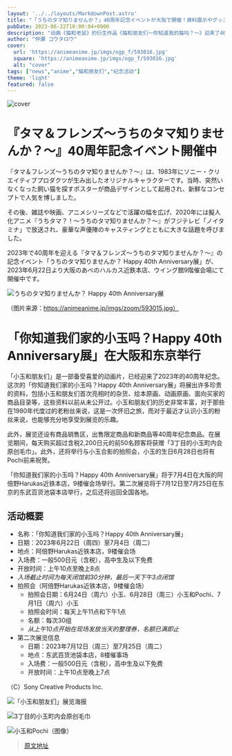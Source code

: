 ```yaml
---
layout: '../../layouts/MarkdownPost.astro'
title: "「うちのタマ知りませんか？」40周年記念イベントが大阪で開催！資料展示やグッズ販売、タマとの撮影会も"
pubDate: 2023-06-22T10:00:04+0900
description: "动画《猫和老鼠》的衍生作品《猫和朋友们～你知道我的猫吗？～》迎来了40周年纪念活动。名为「猫和朋友们～你知道我的猫吗？～Happy 40th Anniversary展」的活动将于2023年6月22日在大阪的阿倍野Harukas近铁本店、Wing馆9楼催会场举行。届时将展出相关资料、出售周边商品，并且还有与猫咪拍照的活动。"
author: "仲瀬 コウタロウ"
cover:
  url: 'https://animeanime.jp/imgs/ogp_f/593016.jpg'
  square: 'https://animeanime.jp/imgs/ogp_f/593016.jpg'
  alt: "cover"
tags: ["news","anime","猫和朋友们","纪念活动"]
theme: 'light'
featured: false
---
```


![cover](https://animeanime.jp/imgs/ogp_f/593016.jpg)

# 『タマ＆フレンズ～うちのタマ知りませんか？～』40周年記念イベント開催中

『タマ＆フレンズ～うちのタマ知りませんか？～』は、1983年にソニー・クリエイティブプロダクツが生み出したオリジナルキャラクターです。当時、突然いなくなった飼い猫を探すポスターが商品デザインとして起用され、新鮮なコンセプトで人気を博しました。

その後、雑誌や映画、アニメシリーズなどで活躍の幅を広げ、2020年には擬人化アニメ『うちタマ？！～うちのタマ知りませんか？～』がフジテレビ「ノイタミナ」で放送され、豪華な声優陣のキャスティングとともに大きな話題を呼びました。

2023年で40周年を迎える『タマ＆フレンズ～うちのタマ知りませんか？～』の記念イベント「うちのタマ知りませんか？ Happy 40th Anniversary展」が、2023年6月22日より大阪のあべのハルカス近鉄本店、ウイング館9階催会場にて開催中です。

![うちのタマ知りませんか？ Happy 40th Anniversary展](https://animeanime.jp/imgs/zoom/593015.jpg)

（图片来源：https://animeanime.jp/imgs/zoom/593015.jpg）
# 「你知道我们家的小玉吗？Happy 40th Anniversary展」在大阪和东京举行

「小玉和朋友们」是一部备受喜爱的动画片，已经迎来了2023年的40周年纪念。这次的「你知道我们家的小玉吗？Happy 40th Anniversary展」将展出许多珍贵的资料，包括小玉和朋友们首次亮相时的杂货、绘本原画、动画原画、面向买家的商品目录等，这些资料以前从未公开过。小玉和朋友们的历史非常丰富，对于那些在1980年代度过的老粉丝来说，这是一次怀旧之旅，而对于最近才认识小玉的粉丝来说，也能够充分地享受到展览的乐趣。

此外，展览还设有商品销售区，出售限定商品和新商品等40周年纪念商品。在展览期间，每天购买超过含税2,200日元的前50名顾客将获赠「3丁目的小玉町内会原创毛巾」。此外，还将举行与小玉合影的拍照会，小玉的生日6月28日也将有Pochi前来祝贺。

「你知道我们家的小玉吗？Happy 40th Anniversary展」将于7月4日在大阪的阿倍野Harukas近铁本店，9楼催会场举行。第二次展览将于7月12日至7月25日在东京的东武百货池袋本店举行，之后还将巡回全国各地。

## 活动概要

- 名称：「你知道我们家的小玉吗？Happy 40th Anniversary展」
- 日期：2023年6月22日（周四）至7月4日（周二）
- 地点：阿倍野Harukas近铁本店，9楼催会场
- 入场费：一般500日元（含税），高中生及以下免费
- 开放时间：上午10点至晚上8点
- *入场截止时间为每天闭馆前30分钟，最后一天下午3点闭馆*
- 拍照会（阿倍野Harukas近铁本店，9楼催会场）
  - 拍照会日期：6月24日（周六）小玉、6月28日（周三）小玉和Pochi、7月1日（周六）小玉
  - 拍照会时间：每天上午11点和下午1点
  - 名额：每次30组
  - *从上午10点开始在现场发放当天的整理券，名额已满即止*
- 第二次展览信息
  - 日期：2023年7月12日（周三）至7月25日（周二）
  - 地点：东武百货池袋本店，8楼催事场
  - 入场费：一般500日元（含税），高中生及以下免费
  - 开放时间：上午10点至晚上7点

（C）Sony Creative Products Inc.

![「小玉和朋友们」展览海报](https://animeanime.jp/imgs/zoom/593014.jpg)

![3丁目的小玉町内会原创毛巾](https://animeanime.jp/imgs/zoom/593019.jpg)

![小玉和Pochi（图像）](https://animeanime.jp/imgs/zoom/593013.png)

>[原文地址](https://animeanime.jp/article/2023/06/22/78092.html)  